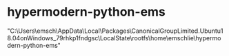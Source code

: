 # hypermodern-python-ems
"C:\Users\emsch\AppData\Local\Packages\CanonicalGroupLimited.Ubuntu18.04onWindows_79rhkp1fndgsc\LocalState\rootfs\home\emschlie\hypermodern-python-ems"

